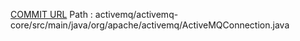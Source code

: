 [COMMIT URL](https://github.com/apache/activemq/commit/3b08860f10a12b8753e24756cf66f4a8d66b270e)
Path : activemq/activemq-core/src/main/java/org/apache/activemq/ActiveMQConnection.java